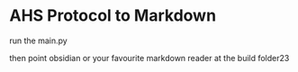 # AHS Protocol to Markdown

run the main.py

then point obsidian or your favourite markdown reader at the build folder23